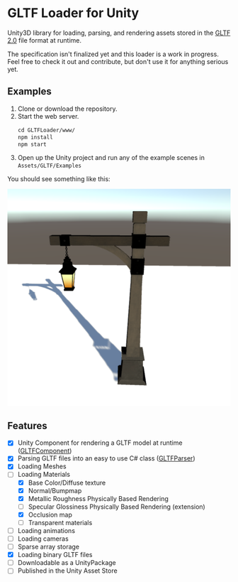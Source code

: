 # GLTF Loader for Unity
Unity3D library for loading, parsing, and rendering assets stored in the [GLTF 2.0](https://github.com/KhronosGroup/glTF/tree/2.0) file format at runtime.

The specification isn't finalized yet and this loader is a work in progress. Feel free to check it out and contribute, but don't use it for anything serious yet.

## Examples

1. Clone or download the repository.
2. Start the web server.
    ```
    cd GLTFLoader/www/
    npm install
    npm start
    ```
3. Open up the Unity project and run any of the example scenes in `Assets/GLTF/Examples`

You should see something like this:

![GLTF Lantern](/Screenshots/Lantern.png)

## Features

- [x] Unity Component for rendering a GLTF model at runtime ([GLTFComponent](Assets/GLTF/Scripts/GLTFComponent.cs))
- [x] Parsing GLTF files into an easy to use C# class ([GLTFParser](Assets/GLTF/Scripts/GLTFParser.cs))
- [x] Loading Meshes
- [ ] Loading Materials
    - [x] Base Color/Diffuse texture
    - [x] Normal/Bumpmap
    - [x] Metallic Roughness Physically Based Rendering
    - [ ] Specular Glossiness Physically Based Rendering (extension)
    - [x] Occlusion map
    - [ ] Transparent materials
- [ ] Loading animations
- [ ] Loading cameras
- [ ] Sparse array storage
- [x] Loading binary GLTF files
- [ ] Downloadable as a UnityPackage
- [ ] Published in the Unity Asset Store
